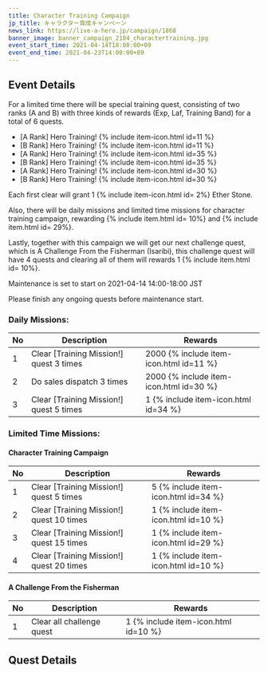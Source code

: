 ```yaml
---
title: Character Training Campaign
jp_title: キャラクター育成キャンペーン
news_link: https://live-a-hero.jp/campaign/1868
banner_image: banner_campaign_2104_charactertraining.jpg 
event_start_time: 2021-04-14T18:00:00+09
event_end_time: 2021-04-23T14:00:00+09
---
```


## Event Details

For a limited time there will be special training quest, consisting of two ranks (A and B) with three kinds of rewards (Exp, Laf, Training Band) for a total of 6 quests.

- \[A Rank\] Hero Training! {% include item-icon.html id=11 %}     
- \[B Rank\] Hero Training! {% include item-icon.html id=11 %}     
- \[A Rank\] Hero Training! {% include item-icon.html id=35 %}      
- \[B Rank\] Hero Training! {% include item-icon.html id=35 %}     
- \[A Rank\] Hero Training! {% include item-icon.html id=30 %} 
- \[B Rank\] Hero Training! {% include item-icon.html id=30 %} 

Each first clear will grant 1 {% include item-icon.html id= 2%} Ether Stone.

Also, there will be daily missions and limited time missions for character training campaign, rewarding {% include item.html id= 10%} and {% include item.html id= 29%}.

Lastly, together with this campaign we will get our next challenge quest, which is A Challenge From the Fisherman (Isaribi), this challenge quest will have 4 quests and clearing all of them will rewards 1 {% include item.html id= 10%}.

Maintenance is set to start on 2021-04-14 14:00-18:00 JST

Please finish any ongoing quests before maintenance start.

### Daily Missions: 

| No | Description | Rewards |
|----|-----------------------------------------------------------|----------------|
| 1  | Clear \[Training Mission!\] quest 3 times | 2000 {% include item-icon.html id=11 %} |
| 2  | Do sales dispatch 3 times | 2000 {% include item-icon.html id=30 %} |
| 3  | Clear \[Training Mission!\] quest 5 times  | 1 {% include item-icon.html id=34 %} |

### Limited Time Missions: 

#### Character Training Campaign

| No | Description | Rewards |
|----|-----------------------------------------------------------|----------------|
| 1  | Clear \[Training Mission!\] quest 5 times | 5 {% include item-icon.html id=34 %} |
| 2  | Clear \[Training Mission!\] quest 10 times  | 1 {% include item-icon.html id=10 %} |
| 3  | Clear \[Training Mission!\] quest 15 times  | 1 {% include item-icon.html id=29 %} |
| 4  | Clear \[Training Mission!\] quest 20 times  | 1 {% include item-icon.html id=10 %} |

#### A Challenge From the Fisherman

| No | Description | Rewards |
|----|-----------------------------------------------------------|----------------|
| 1  | Clear all challenge quest | 1 {% include item-icon.html id=10 %} |

## Quest Details
